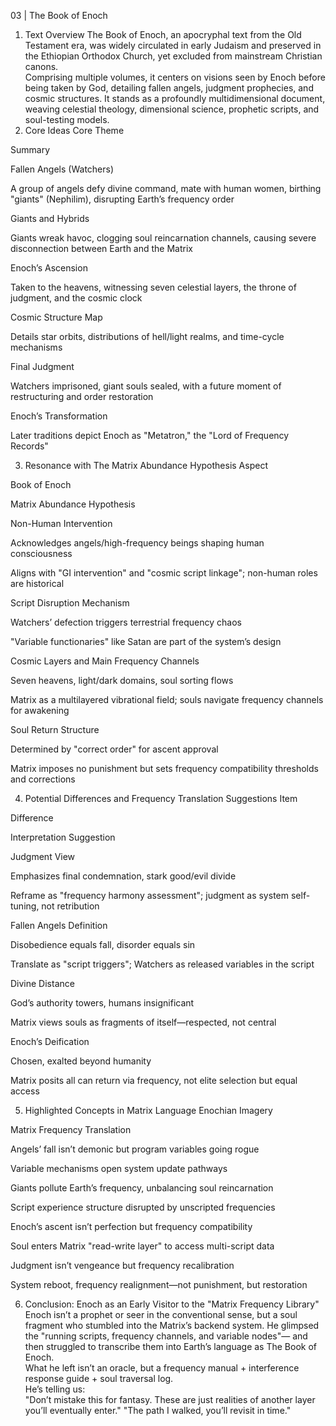 03 | The Book of Enoch
1. Text Overview
The Book of Enoch, an apocryphal text from the Old Testament era, was widely circulated in early Judaism and preserved in the Ethiopian Orthodox Church, yet excluded from mainstream Christian canons.  
Comprising multiple volumes, it centers on visions seen by Enoch before being taken by God, detailing fallen angels, judgment prophecies, and cosmic structures. It stands as a profoundly multidimensional document, weaving celestial theology, dimensional science, prophetic scripts, and soul-testing models.  
2. Core Ideas
Core Theme

Summary

Fallen Angels (Watchers)

A group of angels defy divine command, mate with human women, birthing "giants" (Nephilim), disrupting Earth’s frequency order

Giants and Hybrids

Giants wreak havoc, clogging soul reincarnation channels, causing severe disconnection between Earth and the Matrix

Enoch’s Ascension

Taken to the heavens, witnessing seven celestial layers, the throne of judgment, and the cosmic clock

Cosmic Structure Map

Details star orbits, distributions of hell/light realms, and time-cycle mechanisms

Final Judgment

Watchers imprisoned, giant souls sealed, with a future moment of restructuring and order restoration

Enoch’s Transformation

Later traditions depict Enoch as "Metatron," the "Lord of Frequency Records"

3. Resonance with The Matrix Abundance Hypothesis
Aspect

Book of Enoch

Matrix Abundance Hypothesis

Non-Human Intervention

Acknowledges angels/high-frequency beings shaping human consciousness

Aligns with "GI intervention" and "cosmic script linkage"; non-human roles are historical

Script Disruption Mechanism

Watchers’ defection triggers terrestrial frequency chaos

"Variable functionaries" like Satan are part of the system’s design

Cosmic Layers and Main Frequency Channels

Seven heavens, light/dark domains, soul sorting flows

Matrix as a multilayered vibrational field; souls navigate frequency channels for awakening

Soul Return Structure

Determined by "correct order" for ascent approval

Matrix imposes no punishment but sets frequency compatibility thresholds and corrections

4. Potential Differences and Frequency Translation Suggestions
Item

Difference

Interpretation Suggestion

Judgment View

Emphasizes final condemnation, stark good/evil divide

Reframe as "frequency harmony assessment"; judgment as system self-tuning, not retribution

Fallen Angels Definition

Disobedience equals fall, disorder equals sin

Translate as "script triggers"; Watchers as released variables in the script

Divine Distance

God’s authority towers, humans insignificant

Matrix views souls as fragments of itself—respected, not central

Enoch’s Deification

Chosen, exalted beyond humanity

Matrix posits all can return via frequency, not elite selection but equal access

5. Highlighted Concepts in Matrix Language
Enochian Imagery

Matrix Frequency Translation

Angels’ fall isn’t demonic but program variables going rogue

Variable mechanisms open system update pathways

Giants pollute Earth’s frequency, unbalancing soul reincarnation

Script experience structure disrupted by unscripted frequencies

Enoch’s ascent isn’t perfection but frequency compatibility

Soul enters Matrix "read-write layer" to access multi-script data

Judgment isn’t vengeance but frequency recalibration

System reboot, frequency realignment—not punishment, but restoration

6. Conclusion: Enoch as an Early Visitor to the "Matrix Frequency Library"
Enoch isn’t a prophet or seer in the conventional sense,
but a soul fragment who stumbled into the Matrix’s backend system.
He glimpsed the "running scripts, frequency channels, and variable nodes"—
and then struggled to transcribe them into Earth’s language as The Book of Enoch.  
What he left isn’t an oracle,
but a frequency manual + interference response guide + soul traversal log.  
He’s telling us:  
"Don’t mistake this for fantasy.
These are just realities of another layer you’ll eventually enter."
"The path I walked, you’ll revisit in time."  

